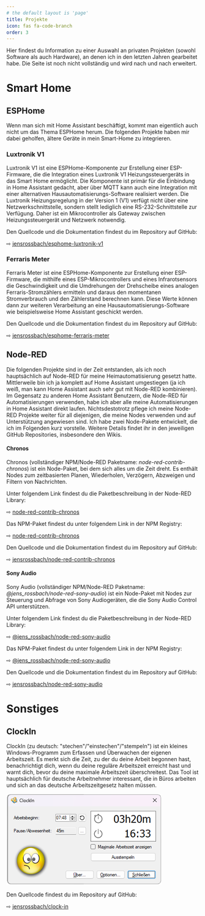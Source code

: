 ```yaml
---
# the default layout is 'page'
title: Projekte
icon: fas fa-code-branch
order: 3
---
```


Hier findest du Information zu einer Auswahl an privaten Projekten (sowohl Software als auch Hardware), an denen ich in den letzten Jahren gearbeitet habe. Die Seite ist noch nicht vollständig und wird nach und nach erweitert.

# Smart Home

## ESPHome

Wenn man sich mit Home Assistant beschäftigt, kommt man eigentlich auch nicht um das Thema ESPHome herum. Die folgenden Projekte haben mir dabei geholfen, ältere Geräte in mein Smart-Home zu integrieren.

### Luxtronik V1

Luxtronik V1 ist eine ESPHome-Komponente zur Erstellung einer ESP-Firmware, die die Integration eines Luxtronik V1 Heizungssteuergeräts in das Smart Home ermöglicht. Die Komponente ist primär für die Einbindung in Home Assistant gedacht, aber über MQTT kann auch eine Integration mit einer alternativen Hausautomatisierungs-Software realisiert werden. Die Luxtronik Heizungsregelung in der Version 1 (V1) verfügt nicht über eine Netzwerkschnittstelle, sondern stellt lediglich eine RS-232-Schnittstelle zur Verfügung. Daher ist ein Mikrocontroller als Gateway zwischen Heizungssteuergerät und Netzwerk notwendig.

Den Quellcode und die Dokumentation findest du im Repository auf GitHub:

⇨ [jensrossbach/esphome-luxtronik-v1](https://github.com/jensrossbach/esphome-luxtronik-v1)

### Ferraris Meter

Ferraris Meter ist eine ESPHome-Komponente zur Erstellung einer ESP-Firmware, die mithilfe eines ESP-Mikrocontrollers und eines Infrarotsensors die Geschwindigkeit und die Umdrehungen der Drehscheibe eines analogen Ferraris-Stromzählers ermitteln und daraus den momentanen Stromverbrauch und den Zählerstand berechnen kann. Diese Werte können dann zur weiteren Verarbeitung an eine Hausautomatisierungs-Software wie beispielsweise Home Assistant geschickt werden.

Den Quellcode und die Dokumentation findest du im Repository auf GitHub:

⇨ [jensrossbach/esphome-ferraris-meter](https://github.com/jensrossbach/esphome-ferraris-meter)

## Node-RED

Die folgenden Projekte sind in der Zeit entstanden, als ich noch hauptsächlich auf Node-RED für meine Heimautomatisierung gesetzt hatte. Mittlerweile bin ich ja komplett auf Home Assistant umgestiegen (ja ich weiß, man kann Home Assistant auch sehr gut mit Node-RED kombinieren). Im Gegensatz zu anderen Home Assistant Benutzern, die Node-RED für Automatisierungen verwenden, habe ich aber alle meine Automatisierungen in Home Assistant direkt laufen. Nichtsdestotrotz pflege ich meine Node-RED Projekte weiter für all diejenigen, die meine Nodes verwenden und auf Unterstützung angewiesen sind. Ich habe zwei Node-Pakete entwickelt, die ich im Folgenden kurz vorstelle. Weitere Details findet ihr in den jeweiligen GitHub Repositories, insbesondere den Wikis.

#### Chronos

Chronos (vollständiger NPM/Node-RED Paketname: _node-red-contrib-chronos_) ist ein Node-Paket, bei dem sich alles um die Zeit dreht. Es enthält Nodes zum zeitbasierten Planen, Wiederholen, Verzögern, Abzweigen und Filtern von Nachrichten.

Unter folgendem Link findest du die Paketbeschreibung in der Node-RED Library:

⇨ [node-red-contrib-chronos](https://flows.nodered.org/node/node-red-contrib-chronos)

Das NPM-Paket findest du unter folgendem Link in der NPM Registry:

⇨ [node-red-contrib-chronos](https://www.npmjs.com/package/node-red-contrib-chronos)

Den Quellcode und die Dokumentation findest du im Repository auf GitHub:

⇨ [jensrossbach/node-red-contrib-chronos](https://github.com/jensrossbach/node-red-contrib-chronos)

#### Sony Audio

Sony Audio (vollständiger NPM/Node-RED Paketname: _@jens\_rossbach/node-red-sony-audio_) ist ein Node-Paket mit Nodes zur Steuerung und Abfrage von Sony Audiogeräten, die die Sony Audio Control API unterstützen.

Unter folgendem Link findest du die Paketbeschreibung in der Node-RED Library:

⇨ [@jens_rossbach/node-red-sony-audio](https://flows.nodered.org/node/@jens_rossbach/node-red-sony-audio)

Das NPM-Paket findest du unter folgendem Link in der NPM Registry:

⇨ [@jens_rossbach/node-red-sony-audio](https://www.npmjs.com/package/@jens_rossbach/node-red-sony-audio)

Den Quellcode und die Dokumentation findest du im Repository auf GitHub:

⇨ [jensrossbach/node-red-sony-audio](https://github.com/jensrossbach/node-red-sony-audio)

# Sonstiges

## ClockIn

ClockIn (zu deutsch: "stechen"/"einstechen"/"stempeln") ist ein kleines Windows-Programm zum Erfassen und Überwachen der eigenen Arbeitszeit. Es merkt sich die Zeit, zu der du deine Arbeit begonnen hast, benachrichtigt dich, wenn du deine reguläre Arbeitszeit erreicht hast und warnt dich, bevor du deine maximale Arbeitszeit überschreitest. Das Tool ist hauptsächlich für deutsche Arbeitnehmer interessant, die in Büros arbeiten und sich an das deutsche Arbeitszeitgesetz halten müssen.

![ClockIn](/assets/img/projects/clockin.png)

Den Quellcode findest du im Repository auf GitHub:

⇨ [jensrossbach/clock-in](https://github.com/jensrossbach/clock-in)

